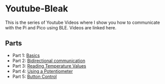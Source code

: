 # Youtube-Bleak
This is the series of Youtube Videos where I show you how to communicate with the Pi and Pico using BLE. Videos are linked here.

## Parts

* Part 1: [Basics](https://www.youtube.com/watch?v=GhO5MoYU6mA)
* Part 2: [Bidirectional communication](https://www.youtube.com/watch?v=PtJthu3vwjM)
* Part 3: [Reading Temperature Values](https://www.youtube.com/watch?v=bib2IqzqXkU)
* Part 4: [Using a Potentiometer](https://www.youtube.com/watch?v=ZcDP0aldO_8)
* Part 5: [Button Control](https://www.youtube.com/watch?v=d4tvIWZM5Jg)
